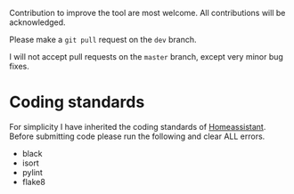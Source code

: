Contribution to improve the tool are most welcome.
All contributions will be acknowledged.

Please make a `git pull` request on the `dev` branch.

I will not accept pull requests on the `master` branch, except very minor bug fixes.


# Coding standards
For simplicity I have inherited the coding standards of [Homeassistant](https://developers.home-assistant.io/docs/development_guidelines/).
Before submitting code please run the following and clear ALL errors.
* black
* isort
* pylint
* flake8

